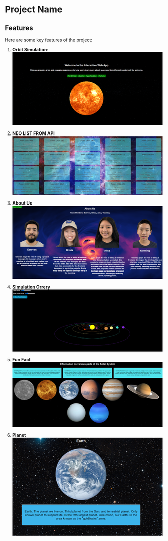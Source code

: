 # Project Name

## Features

Here are some key features of the project:

1. **Orbit Simulation**:
   ![Orbit Simulation](images/1.png)


2. **NEO LIST FROM API**
   ![NEO](images/2.png)
   
3. **About Us**
   ![about](images/6.png)

4. **SImulation Orrery**
   ![app](images/3.png)

5. **Fun Fact**
   ![fun](images/4.png)

6. **Planet**
   ![pla](images/5.png)


